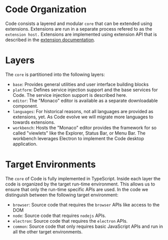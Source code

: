 # Code Organization

Code consists a layered and modular `core` that can be extended using extensions. Extensions are run in a separate process refered to as the
`extension host.` Extensions are implemented using extension API that is described in the [extension documentation](https://code.visualstudio.com/docs/extensions/overview).

# Layers

The `core` is partitioned into the following layers:
- `base`: Provides general utilities and user interface building blocks
- `platform`: Defines service injection support and the base services for Code. The service injection support is described here.
- `editor`: The "Monaco" editor is available as a separate downloadable component.
- `languages`: For historical reasons, not all languages are provided as extensions, yet. As Code evolve we will migrate more languages to towards extensions.
- `workbench`: Hosts the "Monaco" editor provides the framework for so called "viewlets" like the Explorer, Status Bar, or Menu Bar. The workbench leverages Electron to implement the Code desktop application.

# Target Environments
The `core` of Code is fully implemented in TypeScript. Inside each layer the code is organized by the target run-time environment. This allows us to ensure that only the run-time specific APIs are used. In the code we distinguish between the following target environment:
- `browser`: Source code that requires the `browser` APIs like access to the DOM
- `node`: Source code that requires `nodejs` APIs.
- `electron`: Source code that requires the `electron` APIs.
- `common`: Source code that only requires basic JavaScript APIs and run in all the other target environments.
